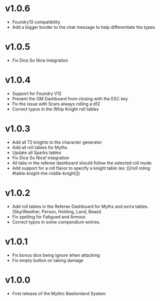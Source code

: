 # v1.0.6
- Foundry13 compatibility
- Add a bigger border to the chat message to help differentiate the types 
  
# v1.0.5
- Fix Dice So Nice Integration
 
# v1.0.4
- Support for Foundry V12
- Prevent the GM Dashboard from closing with the ESC key
- Fix the issue with Scars always rolling a d12
- Correct typos in the Whip Knight roll tables

# v1.0.3
- Add all 72 knights to the character generator
- Add all roll tables for Myths
- Update all Sparks tables
- Fix Dice So Nice! integration
- All tabs in the referee dashboard should follow the selected roll mode
- Add support for a roll flavor to specify a knight table (ex: [[/roll roling #table-knight-the-riddle-knight]])

# v1.0.2
- Add roll tables in the Referee Dashboard for Myths and extra tables. (Sky/Weather, Person, Holding, Land, Beast)
- Fix spelling for Fatigued and Armour.
- Correct typos in some compendium entries.

# v1.0.1
- Fix bonus dice being ignore when attacking
- Fix empty button on taking damage

# v1.0.0
- First release of the Mythic Bastionland System
